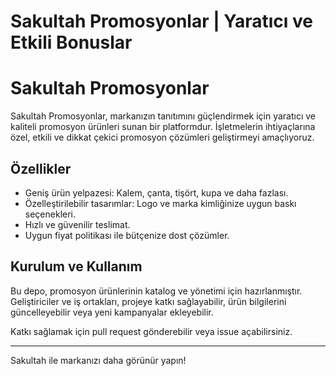 # Sakultah Promosyonlar | Yaratıcı ve Etkili Bonuslar

# Sakultah Promosyonlar

Sakultah Promosyonlar, markanızın tanıtımını güçlendirmek için yaratıcı ve kaliteli promosyon ürünleri sunan bir platformdur. İşletmelerin ihtiyaçlarına özel, etkili ve dikkat çekici promosyon çözümleri geliştirmeyi amaçlıyoruz.

## Özellikler
- Geniş ürün yelpazesi: Kalem, çanta, tişört, kupa ve daha fazlası.
- Özelleştirilebilir tasarımlar: Logo ve marka kimliğinize uygun baskı seçenekleri.
- Hızlı ve güvenilir teslimat.
- Uygun fiyat politikası ile bütçenize dost çözümler.

## Kurulum ve Kullanım
Bu depo, promosyon ürünlerinin katalog ve yönetimi için hazırlanmıştır. Geliştiriciler ve iş ortakları, projeye katkı sağlayabilir, ürün bilgilerini güncelleyebilir veya yeni kampanyalar ekleyebilir.

Katkı sağlamak için pull request gönderebilir veya issue açabilirsiniz.

---

Sakultah ile markanızı daha görünür yapın!
